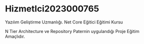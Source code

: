 # HizmetIci2023000765
Yazılım Geliştirme Uzmanlığı. Net Core Eğitici Eğitimi Kursu

N Tier Architecture  ve Repository Paternin uygulandığı Proje Eğitim Amaçlıdır.
